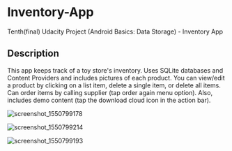 # Inventory-App
Tenth(final) Udacity Project (Android Basics: Data Storage) - Inventory App

## Description
This app keeps track of a toy store's inventory. Uses SQLite databases and Content Providers and includes pictures of each product. You can view/edit a product by clicking on a list item, delete a single item, or delete all items. Can order items by calling supplier (tap order again menu option). Also, includes demo content (tap the download cloud icon in the action bar).

![screenshot_1550799178](https://user-images.githubusercontent.com/36802522/53213812-33975880-35ff-11e9-9f32-12cb36df568c.png)

![screenshot_1550799214](https://user-images.githubusercontent.com/36802522/53213870-5fb2d980-35ff-11e9-8815-d7af46968311.png)

![screenshot_1550799193](https://user-images.githubusercontent.com/36802522/53213947-9983e000-35ff-11e9-8e3b-a31deb61577e.png)
